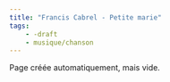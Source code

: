 ```yaml
---
title: "Francis Cabrel - Petite marie"
tags:
    - -draft
    - musique/chanson
---
```


Page créée automatiquement, mais vide.
